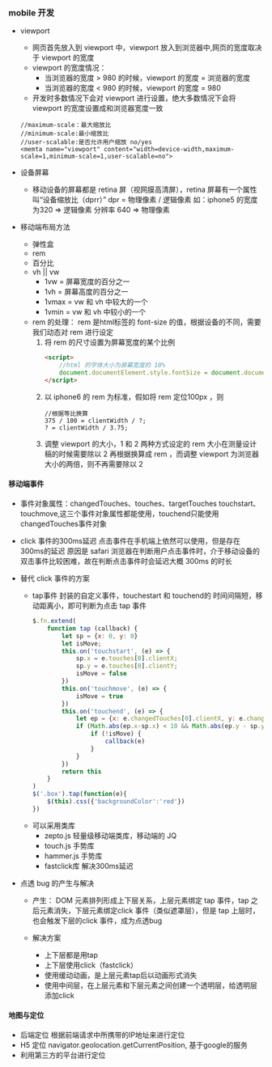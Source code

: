 ### mobile 开发

- viewport
    - 网页首先放入到 viewport 中，viewport 放入到浏览器中,网页的宽度取决于 viewport 的宽度
    - viewport 的宽度情况：
        - 当浏览器的宽度 > 980 的时候，viewport 的宽度 = 浏览器的宽度
        - 当浏览器的宽度 < 980 的时候，viewport 的宽度 = 980
    - 开发时多数情况下会对 viewport 进行设置，绝大多数情况下会将 viewport 的宽度设置成和浏览器宽度一致
    ```
    //maximum-scale：最大缩放比
    //minimum-scale:最小缩放比
    //user-scalable:是否允许用户缩放 no/yes
    <memta name="viewport" content="width=device-width,maximum-scale=1,minimum-scale=1,user-scalable=no">
    ```

- 设备屏幕
    -  移动设备的屏幕都是 retina 屏（视网膜高清屏），retina 屏幕有一个属性叫“设备缩放比（dprr）”
    dpr = 物理像素 / 逻辑像素
    如：iphone5 的宽度为320 => 逻辑像素
        分辨率 640 => 物理像素
- 移动端布局方法
    - 弹性盒
    - rem
    - 百分比
    - vh || vw
        - 1vw = 屏幕宽度的百分之一
        - 1vh = 屏幕高度的百分之一
        - 1vmax = vw 和 vh 中较大的一个 
        - 1vmin = vw 和 vh 中较小的一个
    - rem 的处理：
        rem 是html标签的 font-size 的值，根据设备的不同，需要我们动态对 rem 进行设定
        1. 将 rem 的尺寸设置为屏幕宽度的某个比例
            ```html
            <script>
                //html 的字体大小为屏幕宽度的 10%
                document.documentElement.style.fontSize = document.documentElement.clientWidth / 10 + 'px'
            </script>
            ```
        2. 以 iphone6 的 rem 为标准，假如将 rem 定位100px ，则
            ```
            //根据等比换算
            375 / 100 = clientWidth / ?;
            ? = clientWidth / 3.75;
            ```
        3. 调整 viewport 的大小，1 和 2 两种方式设定的 rem 大小在测量设计稿的时候需要除以 2 再根据换算成 rem ，而调整 viewport 为浏览器大小的两倍，则不再需要除以 2 


#### 移动端事件
- 事件对象属性：changedTouches、touches、targetTouches
    touchstart、touchmove,这三个事件对象属性都能使用，touchend只能使用changedTouches事件对象
- click 事件的300ms延迟
    点击事件在手机端上依然可以使用，但是存在300ms的延迟
    原因是 safari 浏览器在判断用户点击事件时，介于移动设备的双击事件比较困难，故在判断点击事件时会延迟大概 300ms 的时长

- 替代 click 事件的方案
    - tap事件
        封装的自定义事件，touchestart 和 touchend的 时间间隔短，移动距离小，即可判断为点击 tap 事件
        ```javascript
        $.fn.extend(
            function tap (callback) {
                let sp = {x: 0, y: 0}
                let isMove;
                this.on('touchstart', (e) => {
                    sp.x = e.touches[0].clientX;
                    sp.y = e.touches[0].clientY;
                    isMove = false
                })
                this.on('touchmove', (e) => {
                    isMove = true
                })
                this.on('touchend', (e) => {
                    let ep = {x: e.changedTouches[0].clientX, y: e.changedTouches[0].clientY}
                    if (Math.abs(ep.x-sp.x) < 10 && Math.abs(ep.y - sp.y) < 10) {
                        if (!isMove) {
                            callback(e)
                        }
                    }
                })
                return this
            }
        )
        $('.box').tap(function(e){
            $(this).css({'backgroundColor':'red'})
        })
        ```
    - 可以采用类库
        - zepto.js 轻量级移动端类库，移动端的 JQ
        - touch.js 手势库
        - hammer.js 手势库
        - fastclick库 解决300ms延迟

- 点透 bug 的产生与解决
    - 产生：
        DOM 元素排列形成上下层关系，上层元素绑定 tap 事件，tap 之后元素消失，下层元素绑定click 事件（类似遮罩层），但是 tap 上层时，也会触发下层的click 事件，成为点透bug
    
    - 解决方案
        - 上下层都是用tap
        - 上下层使用click（fastclick）
        - 使用缓动动画，是上层元素tap后以动画形式消失
        - 使用中间层，在上层元素和下层元素之间创建一个透明层，给透明层添加click


#### 地图与定位
- 后端定位
    根据前端请求中所携带的IP地址来进行定位
- H5 定位
    navigator.geolocation.getCurrentPosition, 基于google的服务
- 利用第三方的平台进行定位
